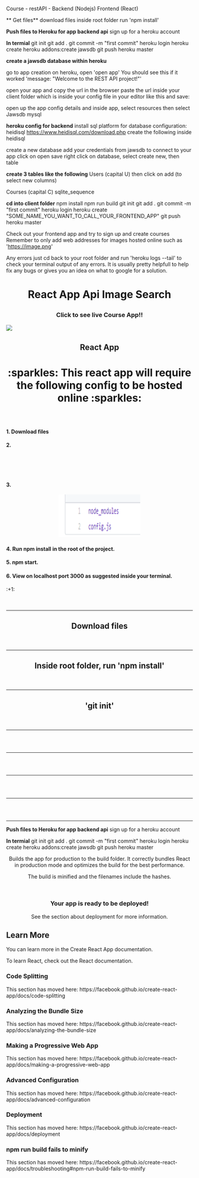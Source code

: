 Course - restAPI - Backend (Nodejs) Frontend (React)
 
 ** Get files**
download files
inside root folder run 'npm install'

**Push files to Heroku for app backend api**
sign up for a heroku account

**In termial**
git init
git add .
git commit -m "first commit"
heroku login
heroku create
heroku addons:create jawsdb
git push heroku master


**create a jawsdb database within heroku**

go to app creation on heroku, open 'open app'
You should see this if it worked 'message: "Welcome to the REST API project!"'

open your app and copy the url in the browser
paste the url inside your client folder which is inside your config file in your editor like this and save:


open up the app config details and inside app, select resources
then select Jawsdb mysql




**heroku config for backend**
install sql platform for database configuration: heidisql https://www.heidisql.com/download.php
create the following inside heidisql

create a new database
add your credentials from jawsdb to connect to your app
click on open
save 
right click on database, select create new, then table

**create 3 tables like the following**
Users (capital U)
then click on add (to select new columns)

Courses (capital C)
sqlite_sequence

**cd into client folder**
npm install
npm run build
git init
git add .
git commit -m "first commit"
heroku login
heroku create "SOME_NAME_YOU_WANT_TO_CALL_YOUR_FRONTEND_APP"
git push heroku master


Check out your frontend app and try to sign up and create courses
Remember to only add web addresses for images hosted online such as 'https://image.png'

Any errors just cd back to your root folder and run 'heroku logs --tail'
to check your terminal output of any errors. It is usually pretty helpfull to help fix any bugs or gives you an idea on what to google for a solution.











<h1><b><p align="center">React App Api Image Search</p></b></h1>


<h3><b><p align="center">Click to see live Course App!!</p></b></h3>
<a href="https://course-restapi-38.herokuapp.com/" target="_blank"><img src="https://github.com/sargef/course-restapi-backend-nodejs-frontend-react-live/blob/master/assets/course.png"></a>

<h2><b><p align="center">React App</p></b></h2>

<h1><p align="center"> :sparkles: This react app will require the following config to be hosted online :sparkles: </p></h1>
<br />

<h4><b>1. Download files </b></h4>
<h4><b>2. </b></h4>
<br />

<br />
<br />
<h4><b>3. </h4></b>

<p align="center"><a><img src="https://github.com/sargef/react-app-api-image-search/blob/master/src/images/config.png" width="220" height="115"></a></p>



<h4><b>4. Run npm install in the root of the project.</h4></b>
<h4><b>5. npm start.</h4></b>
<h4><b>6. View on localhost port 3000 as suggested inside your terminal.</h4></b> :+1:
<br />
<br />
<br />



----------------------------------------------------------------------------------------------------------------------------------------
<h2><b><p align="center">Download files</p></b></h2>
</br>


----------------------------------------------------------------------------------------------------------------------------------------
<h2><b><p align="center">Inside root folder, run 'npm install'</p></b></h2>
</br>


----------------------------------------------------------------------------------------------------------------------------------------
<h2><b><p align="center">'git init'</p></b></h2>
</br>


----------------------------------------------------------------------------------------------------------------------------------------
<h2><b><p align="center"></p></b></h2>
</br>


----------------------------------------------------------------------------------------------------------------------------------------
<h2><b><p align="center"></p></b></h2>
</br>


----------------------------------------------------------------------------------------------------------------------------------------
<h2><b><p align="center"></p></b></h2>
</br>


----------------------------------------------------------------------------------------------------------------------------------------
<h2><b><p align="center"></p></b></h2>
</br>


----------------------------------------------------------------------------------------------------------------------------------------


**Push files to Heroku for app backend api**
sign up for a heroku account

**In termial**
git init
git add .
git commit -m "first commit"
heroku login
heroku create
heroku addons:create jawsdb
git push heroku master






<p align="center">Builds the app for production to the build folder.
It correctly bundles React in production mode and optimizes the build for the best performance.</p>

<p align="center">The build is minified and the filenames include the hashes.</p>
</br>
<h3><p align="center">Your app is ready to be deployed!</p></h3>

<p align="center">See the section about deployment for more information.</p>

<h2>Learn More</h3>
You can learn more in the Create React App documentation.

To learn React, check out the React documentation.

<h3>Code Splitting</h3>
This section has moved here: https://facebook.github.io/create-react-app/docs/code-splitting

<h3>Analyzing the Bundle Size</h3>
This section has moved here: https://facebook.github.io/create-react-app/docs/analyzing-the-bundle-size

<h3>Making a Progressive Web App</h3>
This section has moved here: https://facebook.github.io/create-react-app/docs/making-a-progressive-web-app

<h3>Advanced Configuration</h3>
This section has moved here: https://facebook.github.io/create-react-app/docs/advanced-configuration

<h3>Deployment</h3>
This section has moved here: https://facebook.github.io/create-react-app/docs/deployment

<h3>npm run build fails to minify</h3>
This section has moved here: https://facebook.github.io/create-react-app/docs/troubleshooting#npm-run-build-fails-to-minify












